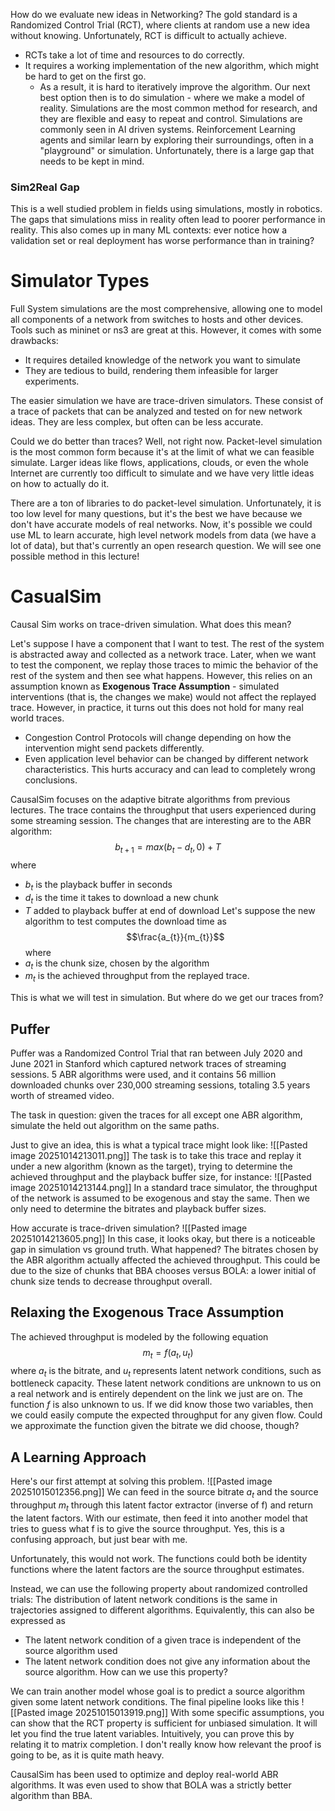 How do we evaluate new ideas in Networking? The gold standard is a Randomized Control Trial (RCT), where clients at random use a new idea without knowing. Unfortunately, RCT is difficult to actually achieve.
- RCTs take a lot of time and resources to do correctly.
- It requires a working implementation of the new algorithm, which might be hard to get on the first go.
	- As a result, it is hard to iteratively improve the algorithm.
Our next best option then is to do simulation - where we make a model of reality. Simulations are the most common method for research, and they are flexible and easy to repeat and control. 
Simulations are commonly seen in AI driven systems. Reinforcement Learning agents and similar learn by exploring their surroundings, often in a "playground" or simulation. Unfortunately, there is a large gap that needs to be kept in mind.

### Sim2Real Gap
This is a well studied problem in fields using simulations, mostly in robotics. The gaps that simulations miss in reality often lead to poorer performance in reality. This also comes up in many ML contexts: ever notice how a validation set or real deployment has worse performance than in training?

# Simulator Types
Full System simulations are the most comprehensive, allowing one to model all components of a network from switches to hosts and other devices. Tools such as mininet or ns3 are great at this. However, it comes with some drawbacks:
- It requires detailed knowledge of the network you want to simulate
- They are tedious to build, rendering them infeasible for larger experiments.

The easier simulation we have are trace-driven simulators. These consist of a trace of packets that can be analyzed and tested on for new network ideas. They are less complex, but often can be less accurate.

Could we do better than traces? Well, not right now. Packet-level simulation is the most common form because it's at the limit of what we can feasible simulate. Larger ideas like flows, applications, clouds, or even the whole Internet are currently too difficult to simulate and we have very little ideas on how to actually do it.

There are a ton of libraries to do packet-level simulation. Unfortunately, it is too low level for many questions, but it's the best we have because we don't have accurate models of real networks. Now, it's possible we could use ML to learn accurate, high level network models from data (we have a lot of data), but that's currently an open research question. We will see one possible method in this lecture!

# CasualSim
Causal Sim works on trace-driven simulation. What does this mean?

Let's suppose I have a component that I want to test. The rest of the system is abstracted away and collected as a network trace. Later, when we want to test the component, we replay those traces to mimic the behavior of the rest of the system and then see what happens. However, this relies on an assumption known as  **Exogenous Trace Assumption** - simulated interventions (that is, the changes we make) would not affect the replayed trace. However, in practice, it turns out this does not hold for many real world traces.
- Congestion Control Protocols will change depending on how the intervention might send packets differently.
- Even application level behavior can be changed by different network characteristics.
This hurts accuracy and can lead to completely wrong conclusions.

CausalSim focuses on the adaptive bitrate algorithms from previous lectures. The trace contains the throughput that users experienced during some streaming session. The changes that are interesting are to the ABR algorithm:
$$b_{t+1} = max(b_{t}-d_{t}, 0) + T$$
where 
- $b_{t}$ is the playback buffer in seconds
- $d_{t}$ is the time it takes to download a new chunk
- $T$ added to playback buffer at end of download
Let's suppose the new algorithm to test computes the download time as
$$\frac{a_{t}}{m_{t}}$$
where
- $a_{t}$ is the chunk size, chosen by the algorithm
- $m_{t}$ is the achieved throughput from the replayed trace.

This is what we will test in simulation. But where do we get our traces from?

## Puffer
Puffer was a Randomized Control Trial that ran between July 2020 and June 2021 in Stanford which captured network traces of streaming sessions. 5 ABR algorithms were used, and it contains 56 million downloaded chunks over 230,000 streaming sessions, totaling 3.5 years worth of streamed video.

The task in question: given the traces for all except one ABR algorithm, simulate the held out algorithm on the same paths.

Just to give an idea, this is what a typical trace might look like:
![[Pasted image 20251014213011.png]]
The task is to take this trace and replay it under a new algorithm (known as the target), trying to determine the achieved throughput and the playback buffer size, for instance:
![[Pasted image 20251014213144.png]]
In a standard trace simulator, the throughput of the network is assumed to be exogenous and stay the same. Then we only need to determine the bitrates and playback buffer sizes.

How accurate is trace-driven simulation?
![[Pasted image 20251014213605.png]]
In this case, it looks okay, but there is a noticeable gap in simulation vs ground truth. What happened? The bitrates chosen by the ABR algorithm actually affected the achieved throughput. This could be due to the size of chunks that BBA chooses versus BOLA: a lower initial of chunk size tends to decrease throughput overall.

## Relaxing the Exogenous Trace Assumption

The achieved throughput is modeled by the following equation
$$m_{t}=f(a_{t},u_{t})$$
where $a_{t}$ is the bitrate, and $u_{t}$ represents latent network conditions, such as bottleneck capacity. These latent network conditions are unknown to us on a real network and is entirely dependent on the link we just are on. The function $f$ is also unknown to us. If we did know those two variables, then we could easily compute the expected throughput for any given flow. Could we approximate the function given the bitrate we did choose, though?

## A Learning Approach
Here's our first attempt at solving this problem. 
![[Pasted image 20251015012356.png]]
We can feed in the source bitrate $a_{t}$ and the source throughput $m_t$ through this latent factor extractor (inverse of f) and return the latent factors. With our estimate, then feed it into another model that tries to guess what f is to give the source throughput. Yes, this is a confusing approach, but just bear with me.

Unfortunately, this would not work. The functions could both be identity functions where the latent factors are the source throughput estimates.

Instead, we can use the following property about randomized controlled trials:
The distribution of latent network conditions is the same in trajectories assigned to different algorithms. Equivalently, this can also be expressed as
- The latent network condition of a given trace is independent of the source algorithm used
- The latent network condition does not give any information about the source algorithm.
How can we use this property? 

We can train another model whose goal is to predict a source algorithm given some latent network conditions. The final pipeline looks like this
![[Pasted image 20251015013919.png]]
With some specific assumptions, you can show that the RCT property is sufficient for unbiased simulation. It will let you find the true latent variables. Intuitively, you can prove this by relating it to matrix completion. I don't really know how relevant the proof is going to be, as it is quite math heavy.

CausalSim has been used to optimize and deploy real-world ABR algorithms. It was even used to show that BOLA was a strictly better algorithm than BBA.